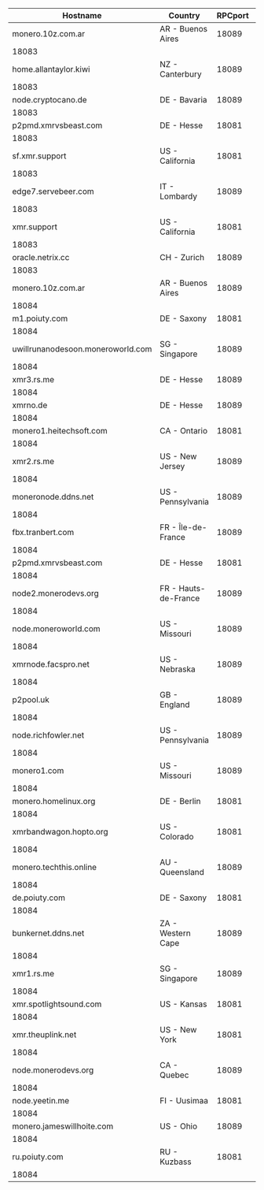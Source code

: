 Hostname | Country | RPCport | P2Pport
--- | --- | --- | ---
monero.10z.com.ar | AR - Buenos Aires | 18089
 | 18083
home.allantaylor.kiwi | NZ - Canterbury | 18089
 | 18083
node.cryptocano.de | DE - Bavaria | 18089
 | 18083
p2pmd.xmrvsbeast.com | DE - Hesse | 18081
 | 18083
sf.xmr.support | US - California | 18081
 | 18083
edge7.servebeer.com | IT - Lombardy | 18089
 | 18083
xmr.support | US - California | 18081
 | 18083
oracle.netrix.cc | CH - Zurich | 18089
 | 18083
monero.10z.com.ar | AR - Buenos Aires | 18089
 | 18084
m1.poiuty.com | DE - Saxony | 18081
 | 18084
uwillrunanodesoon.moneroworld.com | SG - Singapore | 18089
 | 18084
xmr3.rs.me | DE - Hesse | 18089
 | 18084
xmrno.de | DE - Hesse | 18089
 | 18084
monero1.heitechsoft.com | CA - Ontario | 18081
 | 18084
xmr2.rs.me | US - New Jersey | 18089
 | 18084
moneronode.ddns.net | US - Pennsylvania | 18089
 | 18084
fbx.tranbert.com | FR - Île-de-France | 18089
 | 18084
p2pmd.xmrvsbeast.com | DE - Hesse | 18081
 | 18084
node2.monerodevs.org | FR - Hauts-de-France | 18089
 | 18084
node.moneroworld.com | US - Missouri | 18089
 | 18084
xmrnode.facspro.net | US - Nebraska | 18089
 | 18084
p2pool.uk | GB - England | 18089
 | 18084
node.richfowler.net | US - Pennsylvania | 18089
 | 18084
monero1.com | US - Missouri | 18089
 | 18084
monero.homelinux.org | DE - Berlin | 18081
 | 18084
xmrbandwagon.hopto.org | US - Colorado | 18081
 | 18084
monero.techthis.online | AU - Queensland | 18089
 | 18084
de.poiuty.com | DE - Saxony | 18081
 | 18084
bunkernet.ddns.net | ZA - Western Cape | 18089
 | 18084
xmr1.rs.me | SG - Singapore | 18089
 | 18084
xmr.spotlightsound.com | US - Kansas | 18081
 | 18084
xmr.theuplink.net | US - New York | 18081
 | 18084
node.monerodevs.org | CA - Quebec | 18089
 | 18084
node.yeetin.me | FI - Uusimaa | 18081
 | 18084
monero.jameswillhoite.com | US - Ohio | 18089
 | 18084
ru.poiuty.com | RU - Kuzbass | 18081
 | 18084
